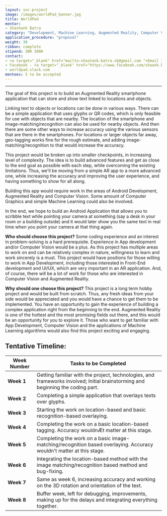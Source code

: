 ```yaml
---
layout: soc-project
image: /images/worldPad_banner.jpg
title: WorldPad
mentor:
- Shashank Batra 
category: "Development, Machine Learning, Augmented Reality, Computer Vision"
application_procedure: "proposal"
weight: 30
ribbon: complete
stipend: INR 3000
contact:
- <a target="_blank" href="mailto:shashank.batra.sb@gmail.com ">Email ID</a> - shashank.batra.sb@gmail.com
- Facebook - <a target="_blank" href="https://www.facebook.com/shaank.bawa ">Shashank Batra</a>
- worldpad.slack.com 
mentees: 5 to be accepted
---
```


---
The goal of this project is to build an Augmented Reality smartphone application that can store and show text linked to locations and objects.

<!--break-->

Linking text to objects or locations can be done in various ways. There can be a simple application that uses glyphs or QR codes, which is only feasible for use with objects that are nearby. The location of the smartphone and image-matching/recognition can also be used for nearby objects. And then there are some other ways to increase accuracy using the various sensors that are there in the smartphones. For locations or larger objects far away, geo-tagging works fine for the rough estimate, and adding image-matching/recognition to that would increase the accuracy.

<!--break-->

  This project would be broken up into smaller checkpoints, in increasing level of complexity. The idea is to build advanced features and get as close to the end goal as possible with each step, while overcoming the existing limitations. Thus, we'll be moving from a simple AR app to a more advanced one, while increasing the accuracy and improving the user experience, and having something to show for all along.


<!--break-->

  Building this app would require work in the areas of Android Development, Augmented Reality and Computer Vision. Some amount of Computer Graphics and simple Machine Learning could also be involved.

<!--break-->

In the end, we hope to build an Android Application that allows you to scribble text while pointing your camera at something (say a desk in your room or a building outside) and it would later show you the same text in real time when you point your camera at that thing again.

<!--break-->

**Who should choose this project?**
Some coding experience and an interest in problem-solving is a hard prerequisite. Experience in App development and/or Computer Vision would be a plus. As this project has multiple areas to work on and can be relatively complex in nature, willingness to learn and work sincerely is a must.
This project would have positions for those willing to work in App Development, including those interested in Front-End development and UI/UX, which are very important in an AR application. And, of course, there will be a lot of work for those who are interested in Computer Vision and Augmented Reality.

<!--break-->

**Why should one choose this project?**
This project is a long term hobby project and would be built from scratch. Thus, any fresh ideas from your side would be appreciated and you would have a chance to get them to be implemented. You have an opportunity to gain the experience of building a complex application right from the beginning to the end. Augmented Reality is one of the hottest and the most promising fields out there, and this would be an opportunity for you to explore it. Those who want to get familiar with App Development, Computer Vision and the applications of Machine Learning algorithms would also find this project exciting and engaging.


<!--break-->

## Tentative Timeline:

|Week Number  | Tasks to be Completed|
|--- | --- | 
|**Week 1** | Getting familiar with the project, technologies, and frameworks involved; Initial brainstorming and beginning the coding part.|
|**Week 2** |Completing a simple application that overlays texts over glyphs.|
|**Week 3** | Starting the work on location-based and basic recognition-based overlaying. |
|**Week 4** |Completing the work on a basic location-based tagging. Accuracy wouldnÆt matter at this stage.|
|**Week 5** | Completing the work on a basic image-matching/recognition based overlaying. Accuracy wouldn't matter at this stage. |
|**Week 6** | Integrating the location-based method with the image matching/recognition based method and bug-fixing.|
|**Week 7** |Same as week 6, increasing accuracy and working on the 3D rotation and orientation of the text.|
|**Week 8** | Buffer week, left for debugging, improvements, making up for the delays and integrating everything together.|

<!--break-->







